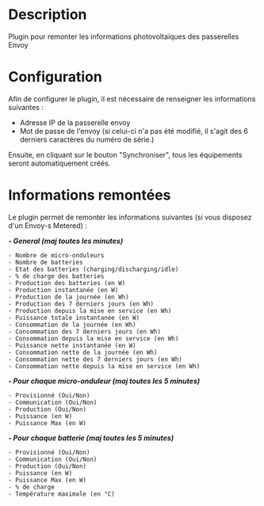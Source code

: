 Description
===

Plugin pour remonter les informations photovoltaïques des passerelles Envoy

Configuration
===

Afin de configurer le plugin, il est nécessaire de renseigner les informations suivantes :

- Adresse IP de la passerelle envoy
- Mot de passe de l'envoy (si celui-ci n'a pas été modifié, il s'agit des 6 derniers caractères du numéro de série.)

Ensuite, en cliquant sur le bouton "Synchroniser", tous les équipements seront automatiquement créés.

Informations remontées
===

Le plugin permet de remonter les informations suivantes (si vous disposez d'un Envoy-s Metered) :

__*- General (maj toutes les minutes)*__

    - Nombre de micro-onduleurs
    - Nombre de batteries
    - Etat des batteries (charging/discharging/idle)
    - % de charge des batteries
    - Production des batteries (en W)
    - Production instantanée (en W)
    - Production de la journée (en Wh)
    - Production des 7 derniers jours (en Wh)
    - Production depuis la mise en service (en Wh)
    - Puissance totale instantanée (en W)
    - Consommation de la journée (en Wh)
    - Consommation des 7 derniers jours (en Wh)
    - Consommation depuis la mise en service (en Wh)
    - Puissance nette instantanée (en W)
    - Consommation nette de la journée (en Wh)
    - Consommation nette des 7 derniers jours (en Wh)
    - Consommation nette depuis la mise en service (en Wh)

  __*- Pour chaque micro-onduleur (maj toutes les 5 minutes)*__

    - Provisionné (Oui/Non)
    - Communication (Oui/Non)
    - Production (Oui/Non)
    - Puissance (en W)
    - Puissance Max (en W)

  __*- Pour chaque batterie (maj toutes les 5 minutes)*__

    - Provisionné (Oui/Non)
    - Communication (Oui/Non)
    - Production (Oui/Non)
    - Puissance (en W)
    - Puissance Max (en W)
    - % de charge
    - Température maximale (en °C)
